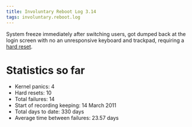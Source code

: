 ```yaml
---
title: Involuntary Reboot Log 3.14
tags: involuntary.reboot.log
---
```


System freeze immediately after switching users, got dumped back at the login screen with no an unresponsive keyboard and trackpad, requiring a [hard reset](/wiki/hard_reset).

# Statistics so far

-   Kernel panics: 4
-   Hard resets: 10
-   Total failures: 14
-   Start of recording keeping: 14 March 2011
-   Total days to date: 330 days
-   Average time between failures: 23.57 days

